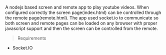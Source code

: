 A nodejs based screen and remote app to play youtube videos. When configured correctly the screen page(index.html) can be controlled through the remote page(remote.html). The app used socket.io to communicate so both screen and remote pages can be loaded on any browser with proper javascript support and then the screen can be controlled from the remote.

> Requirements
* Socket.IO